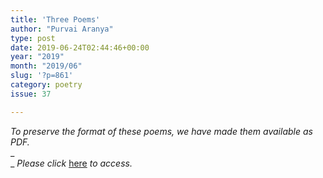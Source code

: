 ```yaml
---
title: 'Three Poems'
author: "Purvai Aranya"
type: post
date: 2019-06-24T02:44:46+00:00
year: "2019"
month: "2019/06"
slug: '?p=861'
category: poetry
issue: 37

---
```

_To preserve the format of these poems, we have made them available as PDF._  
_  
_ _Please click_ [here][1] _to access._

 [1]: http://bombayliterarymagazine.com/wp-content/uploads/2019/06/Three-Poems-by-Purvai-Aranya.pdf
